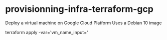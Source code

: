 # provisionning-infra-terraform-gcp
Deploy a virtual machine on Google Cloud Platform
Uses a Debian 10 image

terraform apply -var='vm_name_input=<a-custom-name>'
